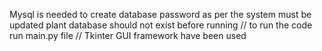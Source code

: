 Mysql is needed to create database
password as per the system must be updated
plant database should not exist before running 
// to run the code run main.py file //
Tkinter GUI framework have been used
